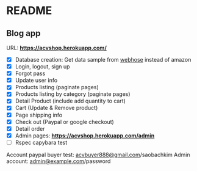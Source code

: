 # README

## Blog app

URL: **https://acvshop.herokuapp.com/**

* [x] Database creation: Get data sample from [webhose](https://webhose.io/) instead of amazon
* [x] Login, logout, sign up
* [x] Forgot pass
* [x] Update user info
* [x] Products listing (paginate pages)
* [x] Products listing by category (paginate pages)
* [x] Detail Product (include add quantity to cart)
* [x] Cart (Update & Remove product)
* [x] Page shipping info
* [x] Check out (Paypal or google checkout)
* [x] Detail order
* [x] Admin pages: **https://acvshop.herokuapp.com/admin**
* [ ] Rspec capybara test

Account paypal buyer test: acvbuyer888@gmail.com/saobachkim
Admin account: admin@example.com/password
